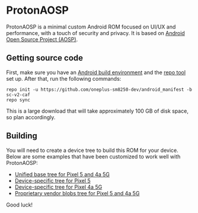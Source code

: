 # ProtonAOSP

ProtonAOSP is a minimal custom Android ROM focused on UI/UX and performance, with a touch of security and privacy. It is based on [Android Open Source Project (AOSP)](https://source.android.com/).

## Getting source code

First, make sure you have an [Android build environment](https://source.android.com/setup/build/initializing) and the [repo tool](https://source.android.com/setup/build/downloading) set up. After that, run the following commands:

```
repo init -u https://github.com/oneplus-sm8250-dev/android_manifest -b sc-v2-caf
repo sync
```

This is a large download that will take approximately 100 GB of disk space, so plan accordingly.

## Building

You will need to create a device tree to build this ROM for your device. Below are some examples that have been customized to work well with ProtonAOSP:

- [Unified base tree for Pixel 5 and 4a 5G](https://github.com/ProtonAOSP/android_device_google_redbull)
- [Device-specific tree for Pixel 5](https://github.com/ProtonAOSP/android_device_google_redfin)
- [Device-specific tree for Pixel 4a 5G](https://github.com/ProtonAOSP/android_device_google_bramble)
- [Proprietary vendor blobs tree for Pixel 5 and 4a 5G](https://github.com/ProtonAOSP/android_vendor_google)

Good luck!
